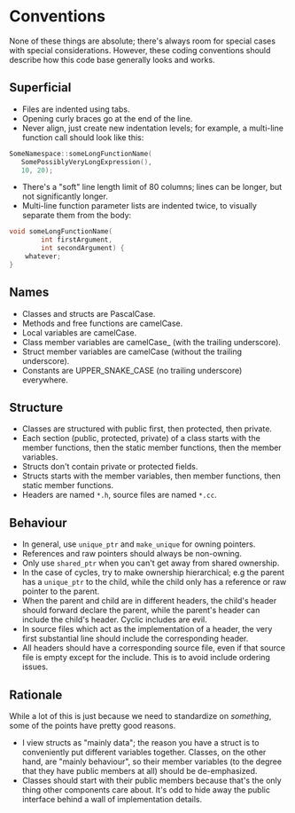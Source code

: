 # Conventions

None of these things are absolute; there's always room for special cases with
special considerations. However, these coding conventions should describe
how this code base generally looks and works.

## Superficial

* Files are indented using tabs.
* Opening curly braces go at the end of the line.
* Never align, just create new indentation levels; for example, a multi-line
  function call should look like this:

 ``` C++
SomeNamespace::someLongFunctionName(
	SomePossiblyVeryLongExpression(),
	10, 20);
```

* There's a "soft" line length limit of 80 columns; lines can be longer, but
  not significantly longer.
* Multi-line function parameter lists are indented twice, to visually separate
  them from the body:

``` C++
void someLongFunctionName(
		int firstArgument,
		int secondArgument) {
	whatever;
}
```

## Names

* Classes and structs are PascalCase.
* Methods and free functions are camelCase.
* Local variables are camelCase.
* Class member variables are camelCase\_ (with the trailing underscore).
* Struct member variables are camelCase (without the trailing underscore).
* Constants are UPPER\_SNAKE\_CASE (no trailing underscore) everywhere.

## Structure

* Classes are structured with public first, then protected, then private.
* Each section (public, protected, private) of a class starts with the member functions,
  then the static member functions, then the member variables.
* Structs don't contain private or protected fields.
* Structs starts with the member variables, then member functions, then static member functions.
* Headers are named `*.h`, source files are named `*.cc`.

## Behaviour

* In general, use `unique_ptr` and `make_unique` for owning pointers.
* References and raw pointers should always be non-owning.
* Only use `shared_ptr` when you can't get away from shared ownership.
* In the case of cycles, try to make ownership hierarchical; e.g the parent
  has a `unique_ptr` to the child, while the child only has a reference
  or raw pointer to the parent.
* When the parent and child are in different headers, the child's header should
  forward declare the parent, while the parent's header can include the child's
  header. Cyclic includes are evil.
* In source files which act as the implementation of a header, the very first
  substantial line should include the corresponding header.
* All headers should have a corresponding source file, even if that source file
  is empty except for the include. This is to avoid include ordering issues.

## Rationale

While a lot of this is just because we need to standardize on _something_,
some of the points have pretty good reasons.

* I view structs as "mainly data"; the reason you have a struct is to conveniently
  put different variables together. Classes, on the other hand, are "mainly behaviour",
  so their member variables (to the degree that they have public members at all)
  should be de-emphasized.
* Classes should start with their public members because that's the only thing
  other components care about. It's odd to hide away the public interface behind
  a wall of implementation details.
